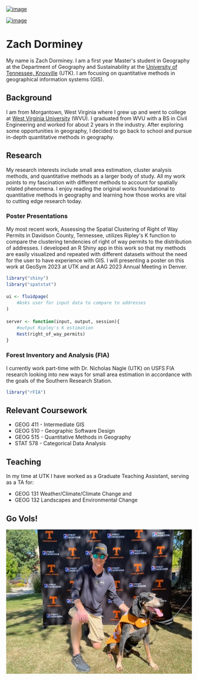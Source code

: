 
<body>
<!--img src="/ZTD_portrait.jpg"-->
<!--linear-gradient(#D5D1CB, #58595B)>-->
</body>
<!--container-lg px-3 my-5 markdown-body-->
<style>

body{
    background-image: url("Neyland_Pic.jpg");
    background-size: cover;
    background-position: center;
}
.container-lg.px-3.my-5.markdown-body{
        background-image: linear-gradient(#D5D1CB, #58595B);
}
</style>

[![image](https://colab.research.google.com/assets/colab-badge.svg)](https://colab.research.google.com/github/ZachDorm/GEOG510-Test/blob/main/newGEEnotebook.ipynb)

[![image](https://img.shields.io/badge/LinkedIn-0077B5?style=for-the-badge&logo=linkedin&logoColor=white)](https://www.linkedin.com/in/zachary-dorminey-a07b59101/)
# Zach Dorminey
My name is Zach Dorminey. I am a first year Master's student in Geography at the Department of Geography and Sustainability at the [University of Tennessee, Knoxville](https://utk.edu) (UTK). I am focusing on quantitative methods in geographical information systems (GIS).

## Background
I am from Morgantown, West Virginia where I grew up and went to college at [West Virginia University](https://www.wvu.edu/) (WVU). I graduated from WVU with a BS in Civil Engineering and worked for about 2 years in the industry. After exploring some opportunities in geography, I decided to go back to school and pursue in-depth quantitative methods in geography.


## Research
My research interests include small area estimation, cluster analysis methods, and quantitative methods as a larger body of study. All my work points to my fascination with different methods to account for spatially related phenomena. I enjoy reading the original works foundational to quantitative methods in geography and learning how those works are vital to cutting edge research today.

### Poster Presentations
My most recent work, Assessing the Spatial Clustering of Right of Way Permits in Davidson County, Tennessee, utilizes Ripley's K function to compare the clustering tendencies of right of way permits to the distribution of addresses. I developed an R Shiny app in this work so that my methods are easily visualized and repeated with different datasets without the need for the user to have experience with GIS. I will presenting a poster on this work at GeoSym 2023 at UTK and at AAG 2023 Annual Meeting in Denver.
<!--Include the -->
```R
library("shiny")
library("spatstat")

ui <- fluidpage(
    #Asks user for input data to compare to addresses
)

server <- function(input, output, session){
    #output Ripley's K estimation
    Kest(right_of_way_permits)
}

```
### Forest Inventory and Analysis (FIA)
I currently work part-time with Dr. Nicholas Nagle (UTK) on USFS FIA research looking into new ways for small area estimation in accordance with the goals of the Southern Research Station.

```R
library("rFIA")
```
## Relevant Coursework
- GEOG 411 - Intermediate GIS
- GEOG 510 - Geographic Software Design
- GEOG 515 - Quantitative Methods in Geography
- STAT 578 - Categorical Data Analysis

## Teaching
In my time at UTK I have worked as a Graduate Teaching Assistant, serving as a TA for:
- GEOG 131 Weather/Climate/Climate Change
and 
- GEOG 132 Landscapes and Environmental Change


## Go Vols!
<!-- Markdown will also render HTML-->
<!-- for an image-->
![](ZTD_portrait.jpg)



